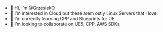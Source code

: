 - 👋 Hi, I’m @GrzesiekO
- 👀 I’m interested in Cloud but these arem ostly Linux Servers that I love.
- 🌱 I’m currently learning CPP and Blueprints for UE
- 💞️ I’m looking to collaborate on UE5, CPP, AWS SDKs

<!---
GrzesiekO/GrzesiekO is a ✨ special ✨ repository because its `README.md` (this file) appears on your GitHub profile.
You can click the Preview link to take a look at your changes.
--->
